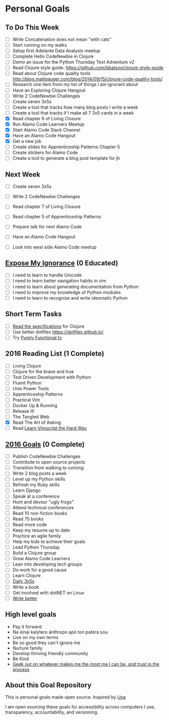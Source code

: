 Personal Goals
==============

## To Do This Week
- [ ] Write Concatenation does not mean "with cats"
- [ ] Start running on my walks
- [ ] Setup first Adelante Data Analysis meetup
- [ ] Complete Hello CodeNewbie in Clojure
- [ ] Demo an issue for the Python Thursday Text Adventure v2
- [ ] Read Clojure style guide. https://github.com/bbatsov/clojure-style-guide
- [ ] Read about Clojure code quality tools
http://blog.mattgauger.com/blog/2014/09/15/clojure-code-quality-tools/
- [ ] Research one item from my list of things I am ignorant about
- [ ] Have an Exploring Clojure Hangout
- [ ] Write 2 CodeNewbie Challenges
- [ ] Create seven 3x5s
- [ ] Create a tool that tracks how many blog posts I write a week
- [ ] Create a tool that tracks if I make all 7 3x5 cards in a week
- [x] Read chapter 6 of Living Closure
- [x] Run Alamo Code Learners Meetup
- [x] Start Alamo Code Slack Channel
- [x] Have an Alamo Code Hangout
- [x] Get a new job
- [ ] Create slides for Apprenticeship Patterns Chapter 5
- [ ] Create stickers for Alamo Code
- [ ] Create a tool to generate a blog post template for jh

## Next Week
- [ ] Create seven 3x5s
- [ ] Write 2 CodeNewbie Challenges
- [ ] Read chapter 7 of Living Closure
- [ ] Read chapter 5 of Apprenticeship Patterns
- [ ] Prepare talk for next Alamo Code
- [ ] Have an Alamo Code Hangout
- [ ] Look into west side Alamo Code meetup


## [Expose My Ignorance](http://jamalhansen.com/exposing-my-ignorance.html) (0 Educated)
- [ ] I need to learn to handle Unicode
- [ ] I need to learn better navigation habits in vim
- [ ] I need to learn about generating documentation from Python
- [ ] I need to improve my knowledge of Python modules
- [ ] I need to learn to recognize and write ideomatic Python

## Short Term Tasks
- [ ] [Read the specifications](http://chimera.labs.oreilly.com/books/1234000001813/ch02.html#solution_id1) for Clojure
- [ ] Use better dotfiles https://dotfiles.github.io/
- [ ] Try [Purely Functional tv](http://www.purelyfunctional.tv/)

## 2016 Reading List (1 Complete)

- [ ] Living Clojure
- [ ] Clojure for the brave and true
- [ ] Test Driven Development with Python
- [ ] Fluent Python
- [ ] Unix Power Tools
- [ ] Apprenticeship Patterns
- [ ] Practical Vim
- [ ] Docker Up & Running
- [ ] Release It!
- [ ] The Tangled Web
- [x] Read The Art of Asking
- [ ] Read [Learn Vimscript the Hard Way](http://learnvimscriptthehardway.stevelosh.com/)

## [2016 Goals](https://workflowy.com) (0 Complete)
- [ ] Publish CodeNewbie Challenges
- [ ] Contribute to open source projects
- [ ] Transition from walking to running
- [ ] Write 2 blog posts a week
- [ ] Level up my Python skills
- [ ] Refresh my Ruby skills
- [ ] Learn Django
- [ ] Speak at a conference
- [ ] Hunt and devour "ugly frogs"
- [ ] Attend technical conferences
- [ ] Read 10 non-fiction books
- [ ] Read 75 books
- [ ] Read more code
- [ ] Keep my resume up to date
- [ ] Practice an agile family
- [ ] Help my kids to achieve their goals
- [ ] Lead Python Thursday
- [ ] Build a Clojure group
- [ ] Grow Alamo Code Learners
- [ ] Lean into developing tech groups
- [ ] Do work for a good cause
- [ ] Learn Clojure
- [ ] [Daily 3x5s](http://thedaily3x5.com)
- [ ] Write a book
- [ ] Get involved with dotNET on Linux
- [ ] [Write better](http://www.jamesaltucher.com/2011/03/33-unusual-tips-to-being-a-better-writer/)

## High level goals
* Pay it forward
* Na eínai kalýtero ánthropo apó ton patéra sou
* Live on my own terms
* Be so good they can't ignore me
* Nurture family
* Develop thriving friendly community
* Be Kind
* [Geek out on whatever makes me the most me I can be, and trust in the process](http://www.superlativelyrude.com/2016/01/laura-jane-williams-marie-claire-bravery-ambassador-break-free.html)

## About this Goal Repository
This is personal goals made open source.  Inspired by [Una](http://una.im/personal-goals-guide/)

I am open sourcing these goals for accessibility across computers I use, transparency, accountability, and versioning.
